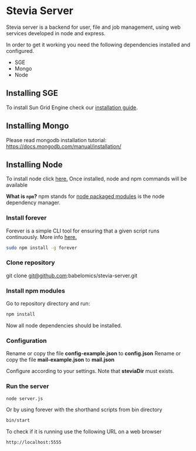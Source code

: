 Stevia Server
=================

Stevia server is a backend for user, file and job management, using web services developed in node and express.

In order to get it working you need the following dependencies installed and configured.

* SGE
* Mongo
* Node

## Installing SGE
To install Sun Grid Engine check our [installation guide](https://github.com/babelomics/stevia-server/wiki/Installing-Sun-Grid-Engine).

## Installing Mongo
Please read mongodb installation tutorial:
https://docs.mongodb.com/manual/installation/

## Installing Node
To install node click [here.](https://nodejs.org/en/download/package-manager/)
Once installed, node and npm commands will be available

**What is `npm`?** npm stands for [node packaged modules](http://npmjs.org/) is the node dependency manager.

### Install forever
Forever is a simple CLI tool for ensuring that a given script runs continuously.
More info [here.](https://github.com/foreverjs/forever)

```bash
sudo npm install -g forever
```

### Clone repository
git clone git@github.com:babelomics/stevia-server.git

### Install npm modules
Go to repository directory and run:

```bash
npm install
```
Now all node dependencies should be installed.

### Configuration
Rename or copy the file **config-example.json** to **config.json**
Rename or copy the file **mail-example.json** to **mail.json**

Configure according to your settings.
Note that **steviaDir** must exists.

### Run the server
```bash
node server.js
```
Or by using forever with the shorthand scripts from bin directory
```bash
bin/start
```
To check if it is running use the following URL on a web browser
```bash
http://localhost:5555
```
